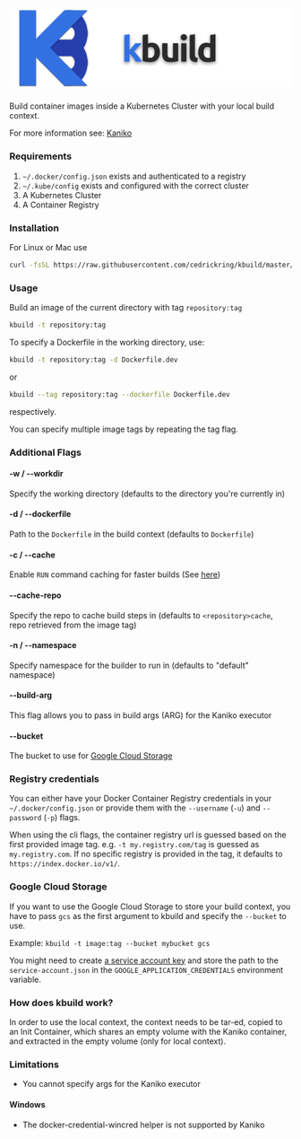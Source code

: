 # ![Logo](logo/kbuild.png)

Build container images inside a Kubernetes Cluster with your local build context.

For more information see: [Kaniko](https://github.com/GoogleContainerTools/kaniko)

### Requirements
1. `~/.docker/config.json` exists and authenticated to a registry
2. `~/.kube/config` exists and configured with the correct cluster
3. A Kubernetes Cluster
4. A Container Registry

### Installation

For Linux or Mac use

```bash
curl -fsSL https://raw.githubusercontent.com/cedrickring/kbuild/master/scripts/get | bash
```

### Usage

Build an image of the current directory with tag `repository:tag`

```bash
kbuild -t repository:tag
````

To specify a Dockerfile in the working directory, use:

```bash
kbuild -t repository:tag -d Dockerfile.dev
```

or

```bash
kbuild --tag repository:tag --dockerfile Dockerfile.dev
```

respectively.

You can specify multiple image tags by repeating the tag flag.

### Additional Flags
 
#### -w / --workdir

Specify the working directory (defaults to the directory you're currently in)

#### -d / --dockerfile

Path to the `Dockerfile` in the build context (defaults to `Dockerfile`)

#### -c / --cache

Enable `RUN` command caching for faster builds (See [here](https://github.com/GoogleContainerTools/kaniko/blob/master/README.md#--cache))

#### --cache-repo

Specify the repo to cache build steps in (defaults to `<repository>cache`, repo retrieved from the image tag)

#### -n / --namespace

Specify namespace for the builder to run in (defaults to "default" namespace)

#### --build-arg

This flag allows you to pass in build args (ARG) for the Kaniko executor

#### --bucket

The bucket to use for [Google Cloud Storage](#google-cloud-storage)

### Registry credentials

You can either have your Docker Container Registry credentials in your `~/.docker/config.json` or provide them with the
`--username` (`-u`) and `--password` (`-p`) flags.

When using the cli flags, the container registry url is guessed based on the first provided image tag.
e.g. `-t my.registry.com/tag` is guessed as `my.registry.com`. If no specific registry is provided in the tag, it defaults to
`https://index.docker.io/v1/`.

### Google Cloud Storage 

If you want to use the Google Cloud Storage to store your build context, you have to pass `gcs` as the first argument to kbuild
and specify the `--bucket` to use.

Example: `kbuild -t image:tag --bucket mybucket gcs`

You might need to create [a service account key](https://console.cloud.google.com/apis/credentials/serviceaccountkey) and store the path to the `service-account.json` in the `GOOGLE_APPLICATION_CREDENTIALS` environment variable. 

### How does kbuild work?

In order to use the local context, the context needs to be tar-ed, copied to an Init Container, which shares an
empty volume with the Kaniko container, and extracted in the empty volume (only for local context).

### Limitations

* You cannot specify args for the Kaniko executor

#### Windows
* The docker-credential-wincred helper is not supported by Kaniko
